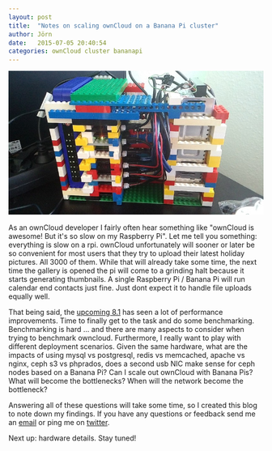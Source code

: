 ```yaml
---
layout: post
title:  "Notes on scaling ownCloud on a Banana Pi cluster"
author: Jörn
date:   2015-07-05 20:40:54
categories: ownCloud cluster bananapi
---
```


![Current Hardware](/assets/w800_P_20150706_120053_010.jpg)

As an ownCloud developer I fairly often hear something like "ownCloud is awesome! But it's so slow on my Raspberry Pi". Let me tell you something: everything is slow on a rpi. ownCloud unfortunately will sooner or later be so convenient for most users that they try to upload their latest holiday pictures. All 3000 of them. While that will already take some time, the next time the gallery is opened the pi will come to a grinding halt because it starts generating thumbnails. A single Raspberry Pi / Banana Pi will run calendar end contacts just fine. Just dont expect it to handle file uploads equally well.

That being said, the [upcoming 8.1](https://github.com/owncloud/core/wiki/ownCloud-8.1-Features) has seen a lot of performance improvements. Time to finally get to the task and do some benchmarking. Benchmarking is hard ... and there are many aspects to consider when trying to benchmark owncloud. Furthermore, I really want to play with different deployment scenarios. Given the same hardware, what are the impacts of using mysql vs postgresql, redis vs memcached, apache vs nginx, ceph s3 vs phprados, does a second usb NIC make sense for ceph nodes based on a Banana Pi? Can I scale out ownCloud with Banana Pis? What will become the bottlenecks? When will the network become the bottleneck?

Answering all of these questions will take some time, so I created this blog to note down my findings. If you have any questions or feedback send me an [email](mailto:jfd+owncluster@butonic.de) or ping me on [twitter](https://twitter.com/butonic).

Next up: hardware details. Stay tuned!
